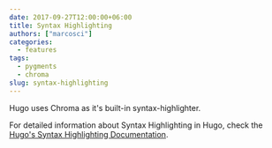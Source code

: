 ```yaml
---
date: 2017-09-27T12:00:00+06:00
title: Syntax Highlighting
authors: ["marcosci"]
categories:
  - features
tags:
  - pygments
  - chroma
slug: syntax-highlighting
---
```

Hugo uses Chroma as it's built-in syntax-highlighter.

For detailed information about Syntax Highlighting in Hugo, check the [Hugo's Syntax Highlighting Documentation](https://gohugo.io/content-management/syntax-highlighting/).
